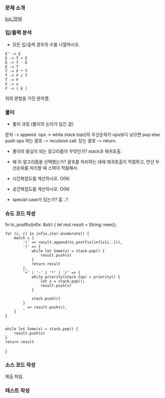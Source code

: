 ### 문제 소개
[boj_1918](https://www.acmicpc.net/problem/1918)

### 입/출력 분석
- 모든 입/출력 경우의 수를 나열하시오.

```
E' -> E
E -> T + E
E -> T - E
E -> T
T -> F * T
T -> F / T
T -> F
F -> n
F -> ( E )
```

위의 문법을 가진 문자열.


### 풀이
- 풀이 과정 (풀이의 논리가 담긴 글)

문자 -> append.
ops ->  while stack.top()의 우선순위가 ops보다 낮으면 pop else push ops
여는 괄호 -> reculsive call.
닫는 괄호 -> return.

- 풀이의 중심이 되는 알고리즘이 무엇인가?
stack과 재귀호출.

- 왜 이 알고리즘을 선택했는가?
괄호를 처리하는 데에 재귀호출이 적절하고, 연산 우선순위를 처리할 때 스택이 적절해서.

- 시간복잡도를 계산하시오. O(N)

- 공간복잡도를 계산하시오. O(N)

- special case가 있는가? 흠 ..?

### 슈도 코드 작성

fn to_postfix(infix: &str) {
	let mut result = String::new();

	for (i, c) in infix.iter.enumerate() {
		match c {
			'(' => result.append(to_postfix(infix[i..])),
			')' => {
				while let Some(x) = stack.pop() {
					result.push(x)
				}
				return result
			},
			'+' | '-' | '*' | '/' => {
				while priority(stack.top) > priority() {
					let x = stack.pop();
					result.push(x)
				}

				stack.push(c)
			}
			_ => result.push(c),
		}
	}


	while let Some(x) = stack.pop() {
		result.push(x)
	}
	return result
}


### 소스 코드 작성
제출 파일.

### 테스트 작성
